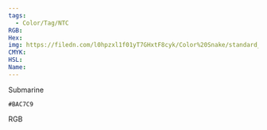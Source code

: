 ```yaml
---
tags:
  - Color/Tag/NTC
RGB:
Hex:
img: https://filedn.com/l0hpzxl1f01yT7GHxtF8cyk/Color%20Snake/standard_csv_to_svg/BAC7C9.svg
CMYK:
HSL:
Name:
---
```

Submarine
```palette
#BAC7C9
```
RGB
